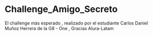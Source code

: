 # Challenge_Amigo_Secreto
El challenge màs esperado , realizado por el estudiante Carlos Daniel Muñoz Herrera de la G8 - One , Gracias Alura-Latam
